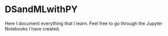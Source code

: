 # DSandMLwithPY
Here I document everything that I learn.  Feel free to go through the Jupyter Notebooks I have created. 
